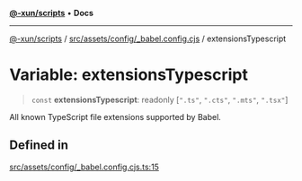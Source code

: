 [**@-xun/scripts**](../../../../../README.md) • **Docs**

***

[@-xun/scripts](../../../../../README.md) / [src/assets/config/\_babel.config.cjs](../README.md) / extensionsTypescript

# Variable: extensionsTypescript

> `const` **extensionsTypescript**: readonly [`".ts"`, `".cts"`, `".mts"`, `".tsx"`]

All known TypeScript file extensions supported by Babel.

## Defined in

[src/assets/config/\_babel.config.cjs.ts:15](https://github.com/Xunnamius/xscripts/blob/d89809b1811fb99fb24fbfe0c6960a0e087bcc27/src/assets/config/_babel.config.cjs.ts#L15)
